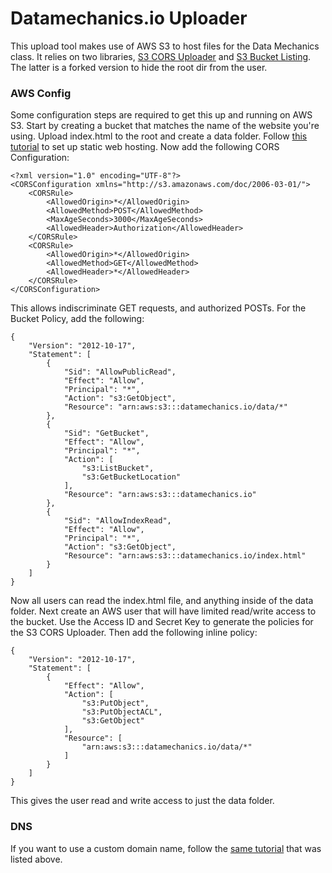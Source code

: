 # Datamechanics.io Uploader

This upload tool makes use of AWS S3 to host files for the Data Mechanics class. It relies on two libraries, [S3 CORS Uploader](https://github.com/frederickjansen/amazon-s3-cors) and [S3 Bucket Listing](https://github.com/Hariri-Institute-SAIL/s3-bucket-listing). The latter is a forked version to hide the root dir from the user.

### AWS Config

Some configuration steps are required to get this up and running on AWS S3. Start by creating a bucket that matches the name of the website you're using. Upload index.html to the root and create a data folder. Follow [this tutorial](https://docs.aws.amazon.com/AmazonS3/latest/dev/website-hosting-custom-domain-walkthrough.html) to set up static web hosting. Now add the following CORS Configuration:   

```
<?xml version="1.0" encoding="UTF-8"?>
<CORSConfiguration xmlns="http://s3.amazonaws.com/doc/2006-03-01/">
    <CORSRule>
        <AllowedOrigin>*</AllowedOrigin>
        <AllowedMethod>POST</AllowedMethod>
        <MaxAgeSeconds>3000</MaxAgeSeconds>
        <AllowedHeader>Authorization</AllowedHeader>
    </CORSRule>
    <CORSRule>
        <AllowedOrigin>*</AllowedOrigin>
        <AllowedMethod>GET</AllowedMethod>
        <AllowedHeader>*</AllowedHeader>
    </CORSRule>
</CORSConfiguration>
```

This allows indiscriminate GET requests, and authorized POSTs. For the Bucket Policy, add the following:

```
{
	"Version": "2012-10-17",
	"Statement": [
		{
			"Sid": "AllowPublicRead",
			"Effect": "Allow",
			"Principal": "*",
			"Action": "s3:GetObject",
			"Resource": "arn:aws:s3:::datamechanics.io/data/*"
		},
		{
			"Sid": "GetBucket",
			"Effect": "Allow",
			"Principal": "*",
			"Action": [
				"s3:ListBucket",
				"s3:GetBucketLocation"
			],
			"Resource": "arn:aws:s3:::datamechanics.io"
		},
		{
			"Sid": "AllowIndexRead",
			"Effect": "Allow",
			"Principal": "*",
			"Action": "s3:GetObject",
			"Resource": "arn:aws:s3:::datamechanics.io/index.html"
		}
	]
}
```

Now all users can read the index.html file, and anything inside of the data folder.
Next create an AWS user that will have limited read/write access to the bucket. Use the Access ID and Secret Key to generate the policies for the S3 CORS Uploader. Then add the following inline policy:  

```
{
    "Version": "2012-10-17",
    "Statement": [
        {
            "Effect": "Allow",
            "Action": [
                "s3:PutObject",
                "s3:PutObjectACL",
                "s3:GetObject"
            ],
            "Resource": [
                "arn:aws:s3:::datamechanics.io/data/*"
            ]
        }
    ]
}
```

This gives the user read and write access to just the data folder.

### DNS

If you want to use a custom domain name, follow the [same tutorial](https://docs.aws.amazon.com/AmazonS3/latest/dev/website-hosting-custom-domain-walkthrough.html) that was listed above.